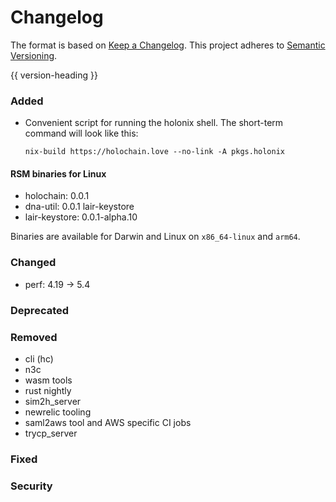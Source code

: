 # Changelog
The format is based on [Keep a Changelog](https://keepachangelog.com/en/1.0.0/).
This project adheres to [Semantic Versioning](https://semver.org/spec/v2.0.0.html).

{{ version-heading }}

### Added
* Convenient script for running the holonix shell. The short-term command will look like this:

    `nix-build https://holochain.love --no-link -A pkgs.holonix`

#### RSM binaries for Linux
* holochain: 0.0.1
* dna-util: 0.0.1 lair-keystore
* lair-keystore: 0.0.1-alpha.10

Binaries are available for Darwin and Linux on `x86_64-linux` and `arm64`.

### Changed
* perf: 4.19 -> 5.4

### Deprecated

### Removed
* cli (hc)
* n3c
* wasm tools
* rust nightly
* sim2h_server
* newrelic tooling
* saml2aws tool and AWS specific CI jobs
* trycp_server

### Fixed

### Security
